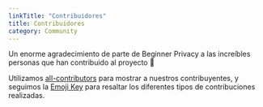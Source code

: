 ```yaml
---
linkTitle: "Contribuidores"
title: Contribuidores
category: Community
---
```


Un enorme agradecimiento de parte de Beginner Privacy a las increíbles personas que han contribuido al proyecto 💙 

Utilizamos [all-contributors](https://allcontributors.org/) para mostrar a nuestros contribuyentes, y seguimos la [Emoji Key](https://allcontributors.org/docs/en/emoji-key) para resaltar los diferentes tipos de contribuciones realizadas.